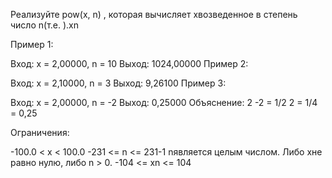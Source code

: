 Реализуйте pow(x, n) , которая вычисляет xвозведенное в степень число n(т.е. ).xn

 

Пример 1:

Вход: x = 2,00000, n = 10
 Выход: 1024,00000
Пример 2:

Вход: x = 2,10000, n = 3
 Выход: 9,26100
Пример 3:

Вход: x = 2,00000, n = -2
 Выход: 0,25000
 Объяснение: 2 -2 = 1/2 2 = 1/4 = 0,25
 

Ограничения:

-100.0 < x < 100.0
-231 <= n <= 231-1
nявляется целым числом.
Либо xне равно нулю, либо n > 0.
-104 <= xn <= 104